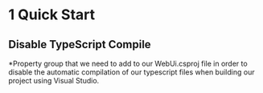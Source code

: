 # 1 Quick Start

## Disable TypeScript  Compile

*Property group that we need to add to our WebUi.csproj file in order to disable the automatic compilation of our typescript files when building our project using Visual Studio. 